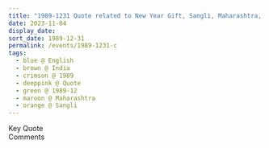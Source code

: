 ```yaml
---
title: "1989-1231 Quote related to New Year Gift, Sangli, Maharashtra, India (city not sure)"
date: 2023-11-04
display_date: 
sort_date: 1989-12-31
permalink: /events/1989-1231-c
tags:
  - blue @ English
  - brown @ India
  - crimson @ 1989
  - deeppink @ Quote
  - green @ 1989-12
  - maroon @ Maharashtra
  - orange @ Sangli
---
```


<wave-list>
  <list-title color="green" width="75">Key Quote</list-title>
  <list-item color="BlanchedAlmond"  width="200"></list-item>
  <list-item color="Lavender"></list-item>
  <list-item color="BlanchedAlmond"></list-item>
</wave-list>

<br>

<wave-list>
  <list-title color="green" width="75">Comments</list-title>
  <list-item color="BlanchedAlmond"  width="200"></list-item>
  <list-item color="Lavender"></list-item>
  <list-item color="BlanchedAlmond"></list-item>
</wave-list>